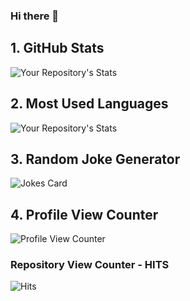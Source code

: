 ### Hi there 👋


## 1. GitHub Stats

![Your Repository's Stats](https://github-readme-stats.vercel.app/api?username=ishan-aggarwal&show_icons=true)

## 2. Most Used Languages

![Your Repository's Stats](https://github-readme-stats.vercel.app/api/top-langs/?username=ishan-aggarwal&theme=blue-green)

## 3. Random Joke Generator

![Jokes Card](https://readme-jokes.vercel.app/api)

## 4. Profile View Counter

![Profile View Counter](https://komarev.com/ghpvc/?username=ishan-aggarwal)

### Repository View Counter - HITS

![Hits](https://hitcounter.pythonanywhere.com/count/tag.svg?url=https://github.com/ishan-aggarwal/)



<!--
**ishan-aggarwal/ishan-aggarwal** is a ✨ _special_ ✨ repository because its `README.md` (this file) appears on your GitHub profile.

Here are some ideas to get you started:

- 🔭 I’m currently working on ...
- 🌱 I’m currently learning ...
- 👯 I’m looking to collaborate on ...
- 🤔 I’m looking for help with ...
- 💬 Ask me about ...
- 📫 How to reach me: ...
- 😄 Pronouns: ...
- ⚡ Fun fact: ...
-->
